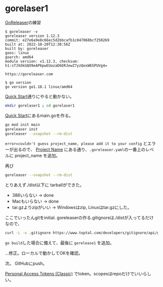 # gorelaser1

[GoReleaser](https://goreleaser.com/)の練習

```
$ goreleaser -v
goreleaser version 1.12.3
commit: e27e6a9e8c66ec5d2bbcafb1c047068bcf250269
built at: 2022-10-20T12:30:56Z
built by: goreleaser
goos: linux
goarch: amd64
module version: v1.12.3, checksum: h1:sTJXdkGQO9eAP6pwEUazaD6ERJewZ7yzQexWEGPUVg4=

https://goreleaser.com

$ go version
go version go1.18.1 linux/amd64
```

[Quick Start](https://goreleaser.com/quick-start/)通りにやると動かない。


```bash
mkdir gorelaser1 ; cd gorelaser1
```

[Quick Start](https://goreleaser.com/quick-start/)にあるmain.goを作る。

```bash
go mod init main
goreleaser init
goreleaser --snapshot --rm-dist
```

`error=couldn't guess project_name, please add it to your config` とエラーが出るので、
[Project Name](https://goreleaser.com/customization/project/)
にある通り、`.goreleaser.yaml`の一番上のレベルに project_name を追加。

再び
```bash
goreleaser --snapshot --rm-dist
```

とりあえず./dist以下に tarballができた。

- 386いらない -> done
- Macもいらない -> done
- tar.gzよりzipがいい -> Windowsはzip, Linuxはtar.gzにした。

ここでいったんgitをinitial. goreleaserの作る.gitignoreは./distが入ってるだけなので、

```bash
curl -L -o .gitignore https://www.toptal.com/developers/gitignore/api/go,visualstudiocode,emacs
```

`go build`した場合に備えて、最後に `gorelease1` を追加。

...修正。ローカルで動かしてOKを確認。

次。
GitHubにpush。

[Personal Access Tokens (Classic)](https://github.com/settings/tokens)
でtoken。scopesはrepoだけでいいらしい。
